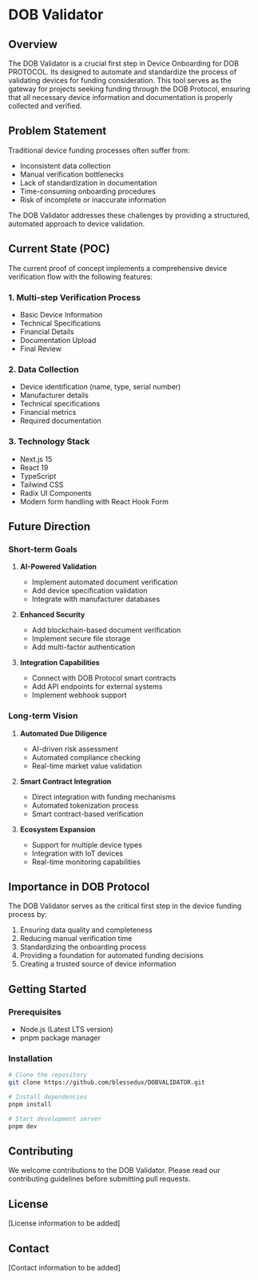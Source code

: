 # DOB Validator

## Overview

The DOB Validator is a crucial first step in Device Onboarding for DOB PROTOCOL. Its designed to automate and standardize the process of validating devices for funding consideration. This tool serves as the gateway for projects seeking funding through the DOB Protocol, ensuring that all necessary device information and documentation is properly collected and verified.

## Problem Statement

Traditional device funding processes often suffer from:

- Inconsistent data collection
- Manual verification bottlenecks
- Lack of standardization in documentation
- Time-consuming onboarding procedures
- Risk of incomplete or inaccurate information

The DOB Validator addresses these challenges by providing a structured, automated approach to device validation.

## Current State (POC)

The current proof of concept implements a comprehensive device verification flow with the following features:

### 1. Multi-step Verification Process

- Basic Device Information
- Technical Specifications
- Financial Details
- Documentation Upload
- Final Review

### 2. Data Collection

- Device identification (name, type, serial number)
- Manufacturer details
- Technical specifications
- Financial metrics
- Required documentation

### 3. Technology Stack

- Next.js 15
- React 19
- TypeScript
- Tailwind CSS
- Radix UI Components
- Modern form handling with React Hook Form

## Future Direction

### Short-term Goals

1. **AI-Powered Validation**

   - Implement automated document verification
   - Add device specification validation
   - Integrate with manufacturer databases

2. **Enhanced Security**

   - Add blockchain-based document verification
   - Implement secure file storage
   - Add multi-factor authentication

3. **Integration Capabilities**
   - Connect with DOB Protocol smart contracts
   - Add API endpoints for external systems
   - Implement webhook support

### Long-term Vision

1. **Automated Due Diligence**

   - AI-driven risk assessment
   - Automated compliance checking
   - Real-time market value validation

2. **Smart Contract Integration**

   - Direct integration with funding mechanisms
   - Automated tokenization process
   - Smart contract-based verification

3. **Ecosystem Expansion**
   - Support for multiple device types
   - Integration with IoT devices
   - Real-time monitoring capabilities

## Importance in DOB Protocol

The DOB Validator serves as the critical first step in the device funding process by:

1. Ensuring data quality and completeness
2. Reducing manual verification time
3. Standardizing the onboarding process
4. Providing a foundation for automated funding decisions
5. Creating a trusted source of device information

## Getting Started

### Prerequisites

- Node.js (Latest LTS version)
- pnpm package manager

### Installation

```bash
# Clone the repository
git clone https://github.com/blessedux/DOBVALIDATOR.git

# Install dependencies
pnpm install

# Start development server
pnpm dev
```

## Contributing

We welcome contributions to the DOB Validator. Please read our contributing guidelines before submitting pull requests.

## License

[License information to be added]

## Contact

[Contact information to be added]
